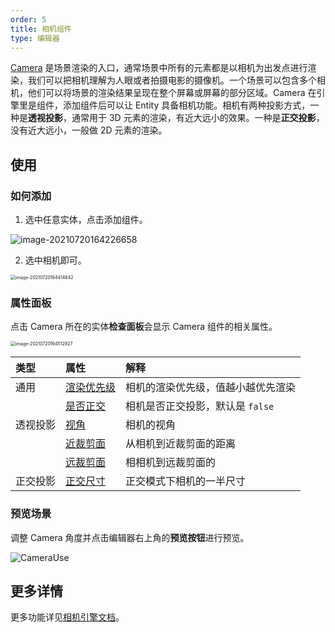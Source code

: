 ```yaml
---
order: 5
title: 相机组件
type: 编辑器
---
```


[Camera](${docs}camera-cn) 是场景渲染的入口，通常场景中所有的元素都是以相机为出发点进行渲染，我们可以把相机理解为人眼或者拍摄电影的摄像机。一个场景可以包含多个相机，他们可以将场景的渲染结果呈现在整个屏幕或屏幕的部分区域。Camera 在引擎里是组件，添加组件后可以让 Entity 具备相机功能。相机有两种投影方式，一种是**透视投影**，通常用于 3D 元素的渲染，有近大远小的效果。一种是**正交投影**，没有近大远小，一般做 2D 元素的渲染。

## 使用

### 如何添加

1. 选中任意实体，点击添加组件。

![image-20210720164226658](https://gw.alipayobjects.com/zos/OasisHub/324666eb-7cf5-4f22-9629-577cf9a19f08/image-20210720164226658.png)

2. 选中相机即可。

<img src="/Users/guolei/Library/Application Support/typora-user-images/image-20210720164414642.png" alt="image-20210720164414642" style="zoom:50%;" />

### 属性面板

点击 Camera 所在的实体**检查面板**会显示 Camera 组件的相关属性。

<img src="https://gw.alipayobjects.com/zos/OasisHub/e9728bd7-89af-40dd-999a-e030188e8fa4/image-20210720164512927.png" alt="image-20210720164512927" style="zoom:50%;" />

| 类型     | 属性                                           | 解释                               |
| :------- | :--------------------------------------------- | :--------------------------------- |
| 通用     | [渲染优先级](${api}core/Camera#priority)       | 相机的渲染优先级，值越小越优先渲染 |
|          | [是否正交](${api}core/Camera#isOrthographic)   | 相机是否正交投影，默认是 `false`   |
| 透视投影 | [视角](${api}core/Camera#fieldOfView)          | 相机的视角                         |
|          | [近裁剪面](${api}core/Camera#nearClipPlane)    | 从相机到近裁剪面的距离             |
|          | [远裁剪面](${api}core/Camera#farClipPlane)     | 相相机到远裁剪面的                 |
| 正交投影 | [正交尺寸](${api}core/Camera#orthographicSize) | 正交模式下相机的一半尺寸           |



### 预览场景

调整 Camera 角度并点击编辑器右上角的**预览按钮**进行预览。

![CameraUse](https://gw.alipayobjects.com/zos/OasisHub/68812db6-9e67-46f2-8a09-778fe72f1c63/CameraUse.gif)



## 更多详情

更多功能详见[相机引擎文档](${docs}camera-cn)。
